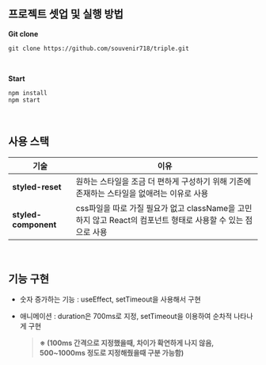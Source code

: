 ## 프로젝트 셋업 및 실행 방법

**Git clone**

```
git clone https://github.com/souvenir718/triple.git
```

<br/>

**Start**

```
npm install
npm start
```

<br/>

## 사용 스택

| 기술                 | 이유                                                                                                         |
| -------------------- | ------------------------------------------------------------------------------------------------------------ |
| **styled-reset**     | 원하는 스타일을 조금 더 편하게 구성하기 위해 기존에 존재하는 스타일을 없애려는 이유로 사용                   |
| **styled-component** | css파일을 따로 가질 필요가 없고 className을 고민하지 않고 React의 컴포넌트 형태로 사용할 수 있는 점으로 사용 |

<br/>

## 기능 구현

- 숫자 증가하는 기능 : useEffect, setTimeout을 사용해서 구현

- 애니메이션 : duration은 700ms로 지정, setTimeout을 이용하여 순차적 나타나게 구현

  >  **※ (100ms 간격으로 지정했을때, 차이가 확연하게 나지 않음, 500~1000ms 정도로 지정해줬을때 구분 가능함)**

